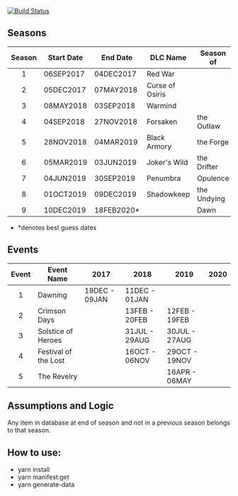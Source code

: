 [![Build Status](https://travis-ci.org/DestinyItemManager/d2-additional-info.svg?branch=master)](https://travis-ci.org/DestinyItemManager/d2-additional-info)

## Seasons

| Season | Start Date  | End Date    | DLC Name        | Season of   |
| :----: | ----------- | ----------- | --------------- | ----------- |
|   1    | 06SEP2017   | 04DEC2017   | Red War         |             |
|   2    | 05DEC2017   | 07MAY2018   | Curse of Osiris |             |
|   3    | 08MAY2018   | 03SEP2018   | Warmind         |             |
|   4    | 04SEP2018   | 27NOV2018   | Forsaken        | the Outlaw  |
|   5    | 28NOV2018   | 04MAR2019   | Black Armory    | the Forge   |
|   6    | 05MAR2019   | 03JUN2019   | Joker's Wild    | the Drifter |
|   7    | 04JUN2019   | 30SEP2019   | Penumbra        | Opulence    |
|   8    | 01OCT2019   | 09DEC2019   | Shadowkeep      | the Undying |
|   9    | 10DEC2019   | 18FEB2020\* |                 | Dawn        |

- \*denotes best guess dates

## Events

| Event | Event Name           | 2017          | 2018          | 2019          | 2020 |
| :---: | -------------------- | ------------- | ------------- | ------------- | ---- |
|   1   | Dawning              | 19DEC - 09JAN | 11DEC - 01JAN |               |      |
|   2   | Crimson Days         |               | 13FEB - 20FEB | 12FEB - 19FEB |      |
|   3   | Solstice of Heroes   |               | 31JUL - 29AUG | 30JUL - 27AUG |      |
|   4   | Festival of the Lost |               | 16OCT - 06NOV | 29OCT - 19NOV |      |
|   5   | The Revelry          |               |               | 16APR - 06MAY |      |

## Assumptions and Logic

Any item in database at end of season and not in a previous season belongs to that season.

## How to use:

- yarn install
- yarn manifest:get
- yarn generate-data
